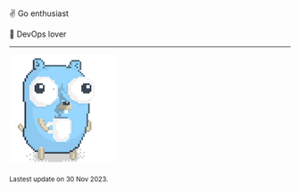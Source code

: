 :v: Go enthusiast

:muscle: DevOps lover

---

![Image alt text](/images/gopher_with_coffee.gif)


<sub>Lastest update on 30 Nov 2023.</sub>

